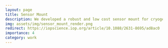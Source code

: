 ```yaml
---
layout: page
title: Sensor Mount
description: We developed a robust and low cost sensor mount for cryogenic applications. Its design will strongly enhance the accessibility of reliable temperature measurements at a wide range of temperatures in laboratory applications.
img: assets/img/sensor_mount_render.png
redirect: https://iopscience.iop.org/article/10.1088/2631-8695/ad8ac0
importance: 4
category: work
---
```


